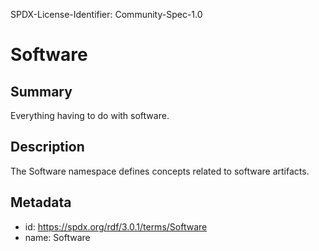 SPDX-License-Identifier: Community-Spec-1.0

# Software

## Summary

Everything having to do with software.

## Description

The Software namespace defines concepts related to software artifacts.

## Metadata

- id: https://spdx.org/rdf/3.0.1/terms/Software
- name: Software
